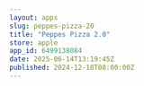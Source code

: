 ```yaml
---
layout: apps
slug: peppes-pizza-20
title: "Peppes Pizza 2.0"
store: apple
app_id: 6499138084
date: 2025-06-14T13:19:45Z
published: 2024-12-18T08:00:00Z
---
```

